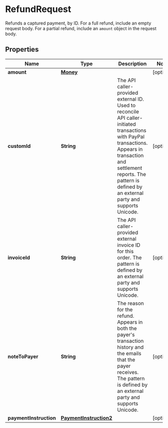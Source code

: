 

# RefundRequest

Refunds a captured payment, by ID. For a full refund, include an empty request body. For a partial refund, include an <code>amount</code> object in the request body.

## Properties

| Name | Type | Description | Notes |
|------------ | ------------- | ------------- | -------------|
|**amount** | [**Money**](Money.md) |  |  [optional] |
|**customId** | **String** | The API caller-provided external ID. Used to reconcile API caller-initiated transactions with PayPal transactions. Appears in transaction and settlement reports. The pattern is defined by an external party and supports Unicode. |  [optional] |
|**invoiceId** | **String** | The API caller-provided external invoice ID for this order. The pattern is defined by an external party and supports Unicode. |  [optional] |
|**noteToPayer** | **String** | The reason for the refund. Appears in both the payer&#39;s transaction history and the emails that the payer receives. The pattern is defined by an external party and supports Unicode. |  [optional] |
|**paymentInstruction** | [**PaymentInstruction2**](PaymentInstruction2.md) |  |  [optional] |



